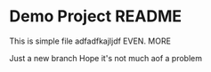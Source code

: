 # Demo Project  README
This is simple file
adfadfkajljdf
EVEN. MORE

Just a new branch
Hope it's not much aof a problem
